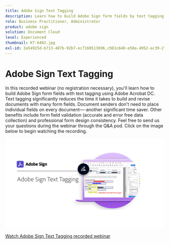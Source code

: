 ```yaml
---
title: Adobe Sign Text Tagging
description: Learn how to build Adobe Sign form fields by text tagging using Adobe Acrobat DC
role: Business Practitioner, Administrator
product: adobe sign
solution: Document Cloud
level: Experienced
thumbnail: KT-6402.jpg
exl-id: 3a54925d-b713-487b-92b7-ec7160513696,c981c640-e50a-4952-ac39-2f90d6d0cf08
---
```

# Adobe Sign Text Tagging

In this recorded webinar (no registration necessary), you'll learn how to build Adobe Sign form fields with text tagging using Adobe Acrobat DC. Text tagging significantly reduces the time it takes to build and revise documents with many form fields. Document senders don't need to place individual fields on every document—-another significant time saver. Other benefits include form field validation (accurate and error free data collection) and professional form design consistency. Feel free to send us your questions during the webinar through the Q&A pod. Click on the image below to begin watching the recording.

[![Watch Session](../assets/Text-Tagging.png)](https://event.on24.com/wcc/r/2338276/415BE4603F60A61A546C0A91528B444F)

[Watch Adobe Sign Text Tagging recorded webinar](https://event.on24.com/wcc/r/2338276/415BE4603F60A61A546C0A91528B444F)
